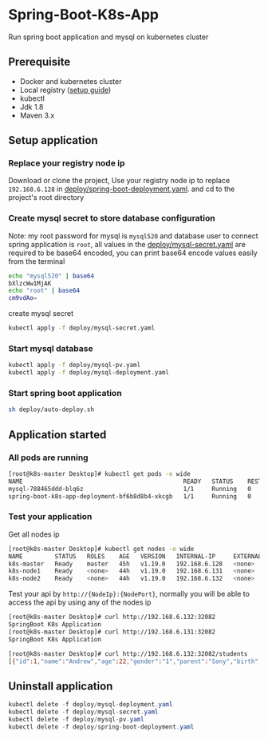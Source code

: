 # Spring-Boot-K8s-App
Run spring boot application and mysql on kubernetes cluster

## Prerequisite
- Docker and kubernetes cluster
- Local registry ([setup guide](https://docs.docker.com/registry/deploying/))
- kubectl
- Jdk 1.8
- Maven 3.x

## Setup application
### Replace your registry node ip
Download or clone the project, Use your registry node ip to replace `192.168.6.128` in [deploy/spring-boot-deployment.yaml](https://github.com/Alphathur/spring-boot-k8s-app/blob/master/deploy/spring-boot-deployment.yaml#L30). and cd to the project's root directory
### Create mysql secret to store database configuration
Note: my root password for mysql is `mysql520` and database user to connect spring application is `root`, all values in the [deploy/mysql-secret.yaml](https://github.com/Alphathur/spring-boot-k8s-app/blob/master/deploy/mysql-secret.yaml) are required to be base64 encoded, you can print base64 encode values easily from the terminal
```bash
echo "mysql520" | base64
bXlzcWw1MjAK
echo "root" | base64
cm9vdAo=
```
create mysql secret
```bash
kubectl apply -f deploy/mysql-secret.yaml
```
### Start mysql database
```bash
kubectl apply -f deploy/mysql-pv.yaml
kubectl apply -f deploy/mysql-deployment.yaml
```
### Start spring boot application
```bash
sh deploy/auto-deploy.sh
```
## Application started
### All pods are running
```bash
[root@k8s-master Desktop]# kubectl get pods -o wide
NAME                                             READY   STATUS    RESTARTS   AGE    IP            NODE        NOMINATED NODE   READINESS GATES
mysql-788465ddd-blq6z                            1/1     Running   0          108s   10.244.1.33   k8s-node1   <none>           <none>
spring-boot-k8s-app-deployment-bf6b8d8b4-xkcgb   1/1     Running   0          11m    10.244.2.25   k8s-node2   <none>           <none>
```
### Test your application
Get all nodes ip
```bash
[root@k8s-master Desktop]# kubectl get nodes -o wide
NAME         STATUS   ROLES    AGE   VERSION   INTERNAL-IP     EXTERNAL-IP   OS-IMAGE                KERNEL-VERSION               CONTAINER-RUNTIME
k8s-master   Ready    master   45h   v1.19.0   192.168.6.128   <none>        CentOS Linux 7 (Core)   3.10.0-957.12.2.el7.x86_64   docker://18.6.1
k8s-node1    Ready    <none>   44h   v1.19.0   192.168.6.131   <none>        CentOS Linux 7 (Core)   3.10.0-957.12.2.el7.x86_64   docker://18.6.1
k8s-node2    Ready    <none>   44h   v1.19.0   192.168.6.132   <none>        CentOS Linux 7 (Core)   3.10.0-957.12.2.el7.x86_64   docker://18.6.1
```
Test your api by `http://{NodeIp}:{NodePort}`, normally you will be able to access the api by using any of the nodes ip
```bash
[root@k8s-master Desktop]# curl http://192.168.6.132:32082
SpringBoot K8s Application
[root@k8s-master Desktop]# curl http://192.168.6.131:32082
SpringBoot K8s Application
```
```bash
[root@k8s-master Desktop]# curl http://192.168.6.132:32082/students
[{"id":1,"name":"Andrew","age":22,"gender":"1","parent":"Sony","birth":"1998-06-23"},{"id":2,"name":"Tom","age":21,"gender":"0","parent":"Jackie","birth":"1999-01-23"},{"id":3,"name":"Johnson","age":20,"gender":"1","parent":"Mickey","birth":"1920-11-23"}]
```

## Uninstall application
```java
kubectl delete -f deploy/mysql-deployment.yaml
kubectl delete -f deploy/mysql-secret.yaml
kubectl delete -f deploy/mysql-pv.yaml
kubectl delete -f deploy/spring-boot-deployment.yaml
```
